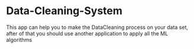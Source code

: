 # Data-Cleaning-System
This app can help you to make the DataCleaning process on your data set, after of that you should use another application to apply all the ML algorithms
